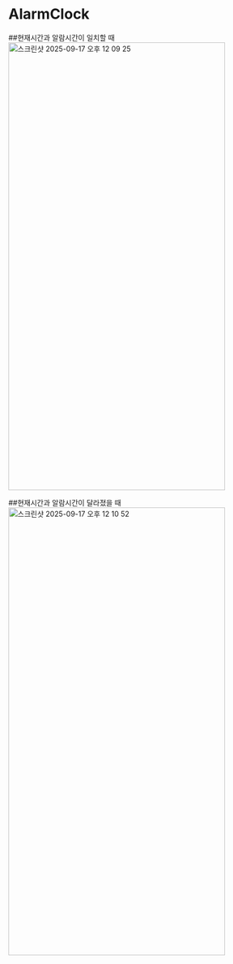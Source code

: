 # AlarmClock

##현재시간과 알람시간이 일치할 때
<img width="428" height="883" alt="스크린샷 2025-09-17 오후 12 09 25" src="https://github.com/user-attachments/assets/f9575a20-91f2-4062-9976-6dd9a6b2d0f6" />

##현재시간과 알람시간이 달라졌을 때
<img width="428" height="883" alt="스크린샷 2025-09-17 오후 12 10 52" src="https://github.com/user-attachments/assets/21a27582-833e-4989-b47b-adccc407b0c0" />
